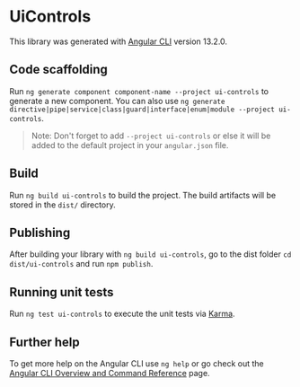 # UiControls

This library was generated with [Angular CLI](https://github.com/angular/angular-cli) version 13.2.0.

## Code scaffolding

Run `ng generate component component-name --project ui-controls` to generate a new component. You can also use `ng generate directive|pipe|service|class|guard|interface|enum|module --project ui-controls`.
> Note: Don't forget to add `--project ui-controls` or else it will be added to the default project in your `angular.json` file. 

## Build

Run `ng build ui-controls` to build the project. The build artifacts will be stored in the `dist/` directory.

## Publishing

After building your library with `ng build ui-controls`, go to the dist folder `cd dist/ui-controls` and run `npm publish`.

## Running unit tests

Run `ng test ui-controls` to execute the unit tests via [Karma](https://karma-runner.github.io).

## Further help

To get more help on the Angular CLI use `ng help` or go check out the [Angular CLI Overview and Command Reference](https://angular.io/cli) page.
